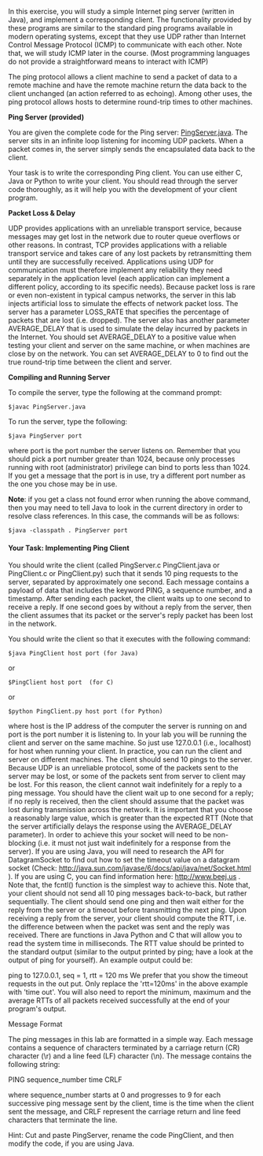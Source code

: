 In this exercise, you will study a simple Internet ping server (written in Java), and implement a corresponding client. The functionality provided by these programs are similar to the standard ping programs available in modern operating systems, except that they use UDP rather than Internet Control Message Protocol (ICMP) to communicate with each other. Note that, we will study ICMP later in the course. (Most programming languages do not provide a straightforward means to interact with ICMP)

The ping protocol allows a client machine to send a packet of data to a remote machine and have the remote machine return the data back to the client unchanged (an action referred to as echoing). Among other uses, the ping protocol allows hosts to determine round-trip times to other machines.

**Ping Server (provided)**

You are given the complete code for the Ping server: [PingServer.java](). The server sits in an infinite loop listening for incoming UDP packets. When a packet comes in, the server simply sends the encapsulated data back to the client.

Your task is to write the corresponding Ping client. You can use either C, Java or Python to write your client. You should read through the server code thoroughly, as it will help you with the development of your client program.

**Packet Loss & Delay**

UDP provides applications with an unreliable transport service, because messages may get lost in the network due to router queue overflows or other reasons. In contrast, TCP provides applications with a reliable transport service and takes care of any lost packets by retransmitting them until they are successfully received. Applications using UDP for communication must therefore implement any reliability they need separately in the application level (each application can implement a different policy, according to its specific needs). Because packet loss is rare or even non-existent in typical campus networks, the server in this lab injects artificial loss to simulate the effects of network packet loss. The server has a parameter LOSS_RATE that specifies the percentage of packets that are lost (i.e. dropped). The server also has another parameter AVERAGE_DELAY that is used to simulate the delay incurred by packets in the Internet. You should set AVERAGE_DELAY to a positive value when testing your client and server on the same machine, or when machines are close by on the network. You can set AVERAGE_DELAY to 0 to find out the true round-trip time between the client and server.

**Compiling and Running Server**

To compile the server, type the following at the command prompt:
```
$javac PingServer.java
```

To run the server, type the following:
```
$java PingServer port
```

where port is the port number the server listens on. Remember that you should pick a port number greater than 1024, because only processes running with root (administrator) privilege can bind to ports less than 1024. If you get a message that the port is in use, try a different port number as the one you chose may be in use.

**Note**: if you get a class not found error when running the above command, then you may need to tell Java to look in the current directory in order to resolve class references. In this case, the commands will be as follows:
```
$java -classpath . PingServer port
```

#### Your Task: Implementing Ping Client
You should write the client (called PingServer.c PingClient.java or PingClient.c or PingClient.py) such that it sends 10 ping requests to the server, separated by approximately one second. Each message contains a payload of data that includes the keyword PING, a sequence number, and a timestamp. After sending each packet, the client waits up to one second to receive a reply. If one second goes by without a reply from the server, then the client assumes that its packet or the server's reply packet has been lost in the network.

You should write the client so that it executes with the following command:
```$xslt
$java PingClient host port (for Java)
```
or
```$xslt
$PingClient host port  (for C)
```
or
```$xslt
$python PingClient.py host port (for Python)
```

where host is the IP address of the computer the server is running on and port is the port number it is listening to. In your lab you will be running the client and server on the same machine. So just use 127.0.0.1 (i.e., localhost) for host when running your client. In practice, you can run the client and server on different machines. 
The client should send 10 pings to the server. Because UDP is an unreliable protocol, some of the packets sent to the server may be lost, or some of the packets sent from server to client may be lost. For this reason, the client cannot wait indefinitely for a reply to a ping message. You should have the client wait up to one second for a reply; if no reply is received, then the client should assume that the packet was lost during transmission across the network. It is important that you choose a reasonably large value, which is greater than the expected RTT (Note that the server artificially delays the response using the AVERAGE_DELAY parameter). In order to achieve this your socket will need to be non-blocking (i.e. it must not just wait indefinitely for a response from the server). If you are using Java, you will need to research the API for DatagramSocket to find out how to set the timeout value on a datagram socket (Check: http://java.sun.com/javase/6/docs/api/java/net/Socket.html ). If you are using C, you can find information here: http://www.beej.us . Note that, the fcntl() function is the simplest way to achieve this. 
Note that, your client should not send all 10 ping messages back-to-back, but rather sequentially. The client should send one ping and then wait either for the reply from the server or a timeout before transmitting the next ping. Upon receiving a reply from the server, your client should compute the RTT, i.e. the difference between when the packet was sent and the reply was received. There are functions in Java Python and C that will allow you to read the system time in milliseconds. The RTT value should be printed to the standard output (similar to the output printed by ping; have a look at the output of ping for yourself). An example output could be:

ping to 127.0.0.1, seq = 1, rtt = 120 ms
We prefer that you show the timeout requests in the out put. Only replace the 'rtt=120ms' in the above example with 'time out'. You will also need to report the minimum, maximum and the average RTTs of all packets received successfully at the end of your program's output.

Message Format

The ping messages in this lab are formatted in a simple way. Each message contains a sequence of characters terminated by a carriage return (CR) character (\r) and a line feed (LF) character (\n). The message contains the following string:

PING sequence_number time CRLF

where sequence_number starts at 0 and progresses to 9 for each successive ping message sent by the client, time is the time when the client sent the message, and CRLF represent the carriage return and line feed characters that terminate the line.

Hint: Cut and paste PingServer, rename the code PingClient, and then modify the code, if you are using Java.